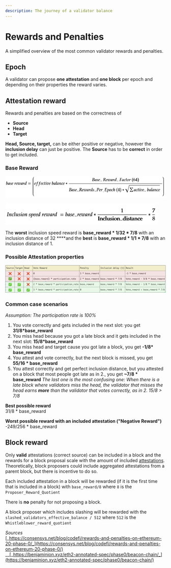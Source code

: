 ```yaml
---
description: The journey of a validator balance
---
```


# Rewards and Penalties

A simplified overview of the most common validator rewards and penalties. 

## Epoch

A validator can propose **one attestation** and **one block** per epoch and depending on their properties the reward varies.

## Attestation reward

Rewards and penalties are based on the correctness of

* **Source**
* **Head**
* **Target**

**Head, Source, target,** can be either positive or negative, however the **inclusion delay** can just be positive. The **Source** has to be **correct** in order to get included. 

### Base Reward

![](.gitbook/assets/grafik%20%2811%29.png)

![](.gitbook/assets/image%20%28195%29.png)

The **worst** inclusion speed reward is **base\_reward \* 1/32 \* 7/8** with an inclusion distance of 32 ****and the **best** is **base\_reward \* 1/1 \* 7/8** with an inclusion distance of 1.

###  **Possible Attestation properties**

![](.gitbook/assets/image%20%28207%29.png)



### **Common case scenarios**

_Assumption: The participation rate is 100%_

1. You vote correctly and gets included in the next slot: you get **31/8\*base\_reward**
2. You miss head because you got a late block and it gets included in the next slot: **15/8\*base\_reward**
3. You miss head and target cause you got late a block, you get **-1/8\* base\_reward**
4. You attest and vote correctly, but the next block is missed, you get **55/16 \* base\_reward**
5. You attest correctly and get perfect inclusion distance, but you attested on a block that most people got late as in 2., you get **~7/8 \* base\_reward**  _The last one is the most confusing one: When there is a late block where validators miss the head, the validator that misses the head earns **more** than the validator that votes correctly, as in 2.  15/8 &gt; 7/8_

**Best possible reward**  
31/8 \* base\_reward  
  
**Worst possible reward with an included attestation \("Negative Reward"\)**  
-249/256 \* base\_reward

## Block reward

Only **valid** attestations \(correct source\) can be included in a block and the rewards for a block proposal scale with the amount of included [attestations](https://kb.beaconcha.in/attestation). Theoretically, block proposers could include aggregated attestations from a parent block, but there is incentive to do so. 

Each included attestation in a block will be rewarded \(if it is the first time that is included in a block\) with `base_reward/8` where `8` is the `Proposer_Reward_Quotient` 

There is **no** penalty for not proposing a block.  
  
A block proposer which includes slashing will be rewarded with the `slashed_validators_effective_balance / 512` where `512` is the `Whistleblower_reward_quotient`





_Sources_   
[_https://consensys.net/blog/codefi/rewards-and-penalties-on-ethereum-20-phase-0/_](https://consensys.net/blog/codefi/rewards-and-penalties-on-ethereum-20-phase-0/)  
__[_https://benjaminion.xyz/eth2-annotated-spec/phase0/beacon-chain/_](https://benjaminion.xyz/eth2-annotated-spec/phase0/beacon-chain/)  


